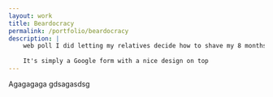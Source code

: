 ```yaml
---
layout: work
title: Beardocracy
permalink: /portfolio/beardocracy
description: |
    web poll I did letting my relatives decide how to shave my 8 months old beard. “El Velázquez” won.
    
    It's simply a Google form with a nice design on top
---
```


Agagagaga gdsagasdsg


[jekyll-organization]: https://github.com/jekyll
